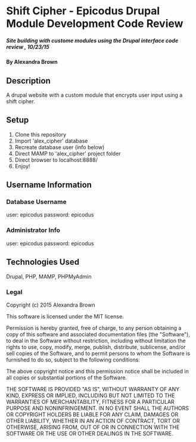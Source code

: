 # Shift Cipher - Epicodus Drupal Module Development Code Review

##### _Site building with custome modules using the Drupal interface code review , 10/23/15_

#### By Alexandra Brown

## Description

A drupal website with a custom module that encrypts user input using a shift cipher.

## Setup

1. Clone this repository
2. Import 'alex_cipher' database
3. Recreate database user (info below)
4. Direct MAMP to 'alex_cipher' project folder
3. Direct browser to localhost:8888/
4. Enjoy!


## Username Information

### Database Username
user: epicodus
password: epicodus

### Administrator Info
user: epicodus
password: epicodus

## Technologies Used

Drupal, PHP, MAMP, PHPMyAdmin

### Legal

Copyright (c) 2015 Alexandra Brown

This software is licensed under the MIT license.

Permission is hereby granted, free of charge, to any person obtaining a copy
of this software and associated documentation files (the "Software"), to deal
in the Software without restriction, including without limitation the rights
to use, copy, modify, merge, publish, distribute, sublicense, and/or sell
copies of the Software, and to permit persons to whom the Software is
furnished to do so, subject to the following conditions:

The above copyright notice and this permission notice shall be included in
all copies or substantial portions of the Software.

THE SOFTWARE IS PROVIDED "AS IS", WITHOUT WARRANTY OF ANY KIND, EXPRESS OR
IMPLIED, INCLUDING BUT NOT LIMITED TO THE WARRANTIES OF MERCHANTABILITY,
FITNESS FOR A PARTICULAR PURPOSE AND NONINFRINGEMENT. IN NO EVENT SHALL THE
AUTHORS OR COPYRIGHT HOLDERS BE LIABLE FOR ANY CLAIM, DAMAGES OR OTHER
LIABILITY, WHETHER IN AN ACTION OF CONTRACT, TORT OR OTHERWISE, ARISING FROM,
OUT OF OR IN CONNECTION WITH THE SOFTWARE OR THE USE OR OTHER DEALINGS IN
THE SOFTWARE.
